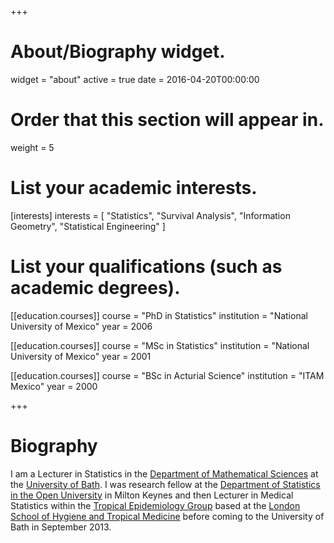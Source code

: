 +++
# About/Biography widget.
widget = "about"
active = true
date = 2016-04-20T00:00:00

# Order that this section will appear in.
weight = 5

# List your academic interests.
[interests]
  interests = [
    "Statistics", 
    "Survival Analysis",
    "Information Geometry",
    "Statistical Engineering"
  ]

# List your qualifications (such as academic degrees).
[[education.courses]]
  course = "PhD in Statistics"
  institution = "National University of Mexico"
  year = 2006

[[education.courses]]
  course = "MSc in Statistics"
  institution = "National University of Mexico"
  year = 2001

[[education.courses]]
  course = "BSc in Acturial Science"
  institution = "ITAM Mexico"
  year = 2000
 
+++

# Biography

I am a Lecturer in Statistics in the [Department of Mathematical Sciences](https://www.bath.ac.uk/math-sci) at the [University of Bath](https://www.bath.ac.uk). I was research fellow at the [Department of Statistics in the Open University](https://www.mathematics.open.ac.uk/research/statistics) in Milton Keynes and then Lecturer in Medical Statistics within the [Tropical Epidemiology Group](https://teg.lshtm.ac.uk) based at the [London School of Hygiene and Tropical Medicine](https://www.lshtm.ac.uk) before coming to the University of Bath in September 2013.


